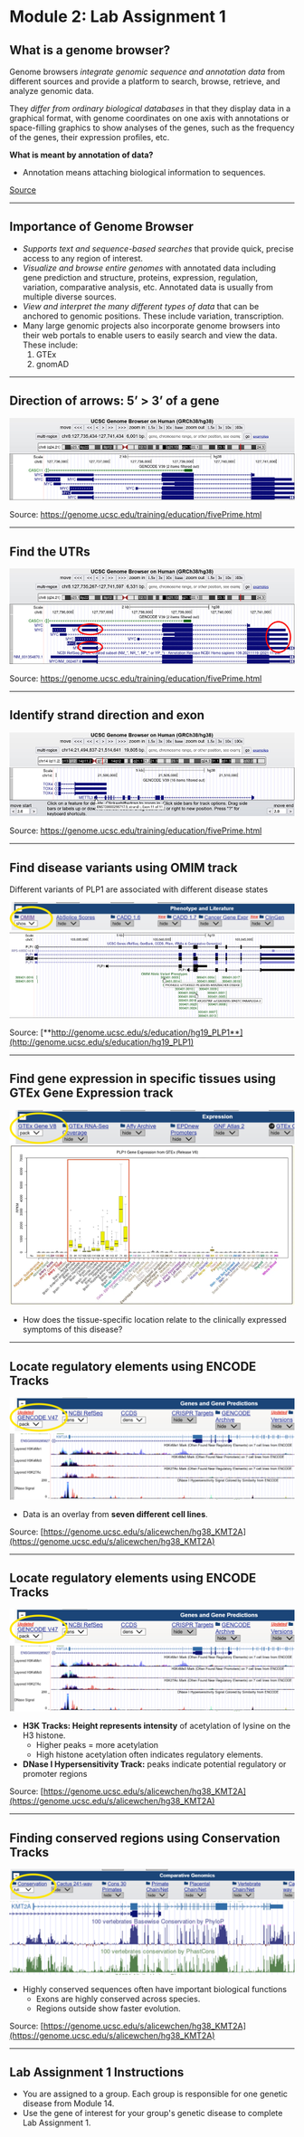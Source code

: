 Module 2: Lab Assignment 1
=====

## What is a genome browser?

Genome browsers *integrate genomic sequence and annotation data* from different sources and provide a platform to search, browse, retrieve, and analyze genomic data.

They *differ from ordinary biological databases* in that they display data in a graphical format, with genome coordinates on one axis with annotations or space-filling graphics to show analyses of the genes, such as the frequency of the genes, their expression profiles, etc.


**What is meant by annotation of data?**

- Annotation means attaching biological information to sequences.


[Source](https://www.youtube.com/watch?v=s3JkAEAhkt8)

---

## Importance of Genome Browser

- *Supports text and sequence-based searches* that provide quick, precise access to any region of interest.
- *Visualize and browse entire genomes* with annotated data including gene prediction and structure, proteins, expression, regulation, variation, comparative analysis, etc. Annotated data is usually from multiple diverse sources.
- *View and interpret the many different types of data* that can be anchored to genomic positions. These include variation, transcription.
- Many large genomic projects also incorporate genome browsers into their web portals to enable users to easily search and view the data. These include:
    1. GTEx
    2. gnomAD

---

## Direction of arrows: 5’ > 3’ of a gene

![image.png](../../img/assignment_1/image.png)

Source: https://genome.ucsc.edu/training/education/fivePrime.html

---

## Find the UTRs

![image.png](../../img/assignment_1/image%201.png)

Source: https://genome.ucsc.edu/training/education/fivePrime.html

---

## Identify strand direction and exon

![image.png](../../img/assignment_1/image%202.png)

Source: https://genome.ucsc.edu/training/education/fivePrime.html

---

## Find disease variants using OMIM track

Different variants of PLP1 are associated with different disease states

![image.png](../../img/assignment_1/image%203.png)
![image.png](../../img/assignment_1/image%204.png)

Source: [**http://genome.ucsc.edu/s/education/hg19_PLP1**](http://genome.ucsc.edu/s/education/hg19_PLP1)

---

## Find gene expression in specific tissues using GTEx Gene Expression track

![image.png](../../img/assignment_1/image%205.png)
![image.png](../../img/assignment_1/image%206.png)

- How does the tissue-specific location relate to the clinically expressed symptoms of this disease?

---

## Locate regulatory elements using ENCODE Tracks

![image.png](../../img/assignment_1/image%207.png)
![image.png](../../img/assignment_1/image%208.png)

- Data is an overlay from **seven different cell lines**.

Source: [https://genome.ucsc.edu/s/alicewchen/hg38_KMT2A](https://genome.ucsc.edu/s/alicewchen/hg38_KMT2A)

---
## Locate regulatory elements using ENCODE Tracks

![image.png](../../img/assignment_1/image%207.png)
![image.png](../../img/assignment_1/image%208.png)

- **H3K Tracks: Height represents intensity** of acetylation of lysine on the H3 histone.
    - Higher peaks = more acetylation
    - High histone acetylation often indicates regulatory elements.
- **DNase I Hypersensitivity Track:** peaks indicate potential regulatory or promoter regions

Source: [https://genome.ucsc.edu/s/alicewchen/hg38_KMT2A](https://genome.ucsc.edu/s/alicewchen/hg38_KMT2A)

---

## Finding conserved regions using Conservation Tracks

![image.png](../../img/assignment_1/image%209.png)
![image.png](../../img/assignment_1/image%2010.png)

- Highly conserved sequences often have important biological functions
    - Exons are highly conserved across species.
    - Regions outside show faster evolution.

Source: [https://genome.ucsc.edu/s/alicewchen/hg38_KMT2A](https://genome.ucsc.edu/s/alicewchen/hg38_KMT2A)

---

## Lab Assignment 1 Instructions

- You are assigned to a group.  Each group is responsible for one genetic disease from Module 14.
- Use the gene of interest for your group's genetic disease to complete Lab Assignment 1.